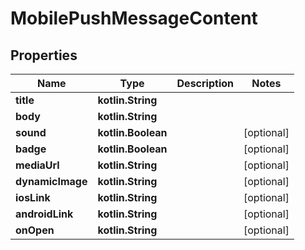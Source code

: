 
# MobilePushMessageContent

## Properties
| Name | Type | Description | Notes |
| ------------ | ------------- | ------------- | ------------- |
| **title** | **kotlin.String** |  |  |
| **body** | **kotlin.String** |  |  |
| **sound** | **kotlin.Boolean** |  |  [optional] |
| **badge** | **kotlin.Boolean** |  |  [optional] |
| **mediaUrl** | **kotlin.String** |  |  [optional] |
| **dynamicImage** | **kotlin.String** |  |  [optional] |
| **iosLink** | **kotlin.String** |  |  [optional] |
| **androidLink** | **kotlin.String** |  |  [optional] |
| **onOpen** | **kotlin.String** |  |  [optional] |



